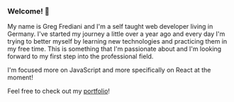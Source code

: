### Welcome! 👋

My name is Greg Frediani and I'm a self taught web developer living in Germany. I've started my journey a little over a year ago and every day I'm trying to better myself by learning new technologies and practicing them in my free time. This is something that I'm passionate about and I'm looking forward to my first step into the professional field.

I'm focused more on JavaScript and more specifically on React at the moment!

Feel free to check out my [portfolio](https://gregfrediani.herokuapp.com)!

<!--
**Gregxd11/Gregxd11** is a ✨ _special_ ✨ repository because its `README.md` (this file) appears on your GitHub profile.

Here are some ideas to get you started:

- 🔭 I’m currently working on ...
- 🌱 I’m currently learning ...
- 👯 I’m looking to collaborate on ...
- 🤔 I’m looking for help with ...
- 💬 Ask me about ...
- 📫 How to reach me: ...
- 😄 Pronouns: ...
- ⚡ Fun fact: ...
-->
